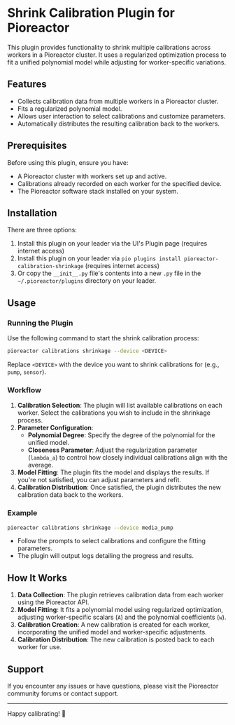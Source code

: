 # Shrink Calibration Plugin for Pioreactor

This plugin provides functionality to shrink multiple calibrations across workers in a Pioreactor cluster. It uses a regularized optimization process to fit a unified polynomial model while adjusting for worker-specific variations.

## Features

- Collects calibration data from multiple workers in a Pioreactor cluster.
- Fits a regularized polynomial model.
- Allows user interaction to select calibrations and customize parameters.
- Automatically distributes the resulting calibration back to the workers.

## Prerequisites

Before using this plugin, ensure you have:

- A Pioreactor cluster with workers set up and active.
- Calibrations already recorded on each worker for the specified device.
- The Pioreactor software stack installed on your system.

## Installation

There are three options:
1. Install this plugin on your leader via the UI's Plugin page (requires internet access)
2. Install this plugin on your leader via `pio plugins install pioreactor-calibration-shrinkage` (requires internet access)
3. Or copy the `__init__.py` file's contents into a new `.py` file in the `~/.pioreactor/plugins` directory on your leader.


## Usage

### Running the Plugin

Use the following command to start the shrink calibration process:

```bash
pioreactor calibrations shrinkage --device <DEVICE>
```

Replace `<DEVICE>` with the device you want to shrink calibrations for (e.g., `pump`, `sensor`).

### Workflow

1. **Calibration Selection**: The plugin will list available calibrations on each worker. Select the calibrations you wish to include in the shrinkage process.
2. **Parameter Configuration**:
   - **Polynomial Degree**: Specify the degree of the polynomial for the unified model.
   - **Closeness Parameter**: Adjust the regularization parameter (`lambda_a`) to control how closely individual calibrations align with the average.
3. **Model Fitting**: The plugin fits the model and displays the results. If you're not satisfied, you can adjust parameters and refit.
4. **Calibration Distribution**: Once satisfied, the plugin distributes the new calibration data back to the workers.

### Example

```bash
pioreactor calibrations shrinkage --device media_pump
```

- Follow the prompts to select calibrations and configure the fitting parameters.
- The plugin will output logs detailing the progress and results.

## How It Works

1. **Data Collection**: The plugin retrieves calibration data from each worker using the Pioreactor API.
2. **Model Fitting**: It fits a polynomial model using regularized optimization, adjusting worker-specific scalars (`A`) and the polynomial coefficients (`w`).
3. **Calibration Creation**: A new calibration is created for each worker, incorporating the unified model and worker-specific adjustments.
4. **Calibration Distribution**: The new calibration is posted back to each worker for use.


## Support

If you encounter any issues or have questions, please visit the Pioreactor community forums or contact support.

---

Happy calibrating! 🎉
